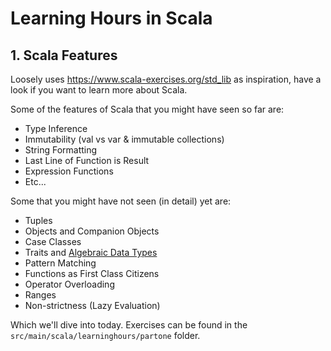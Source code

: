 # Learning Hours in Scala

## 1. Scala Features

Loosely uses https://www.scala-exercises.org/std_lib as inspiration, have a look if you want to learn more about Scala.

Some of the features of Scala that you might have seen so far are:
- Type Inference
- Immutability (val vs var & immutable collections)
- String Formatting
- Last Line of Function is Result
- Expression Functions
- Etc...

Some that you might have not seen (in detail) yet are:
- Tuples
- Objects and Companion Objects
- Case Classes
- Traits and [Algebraic Data Types](https://en.wikipedia.org/wiki/Algebraic_data_type)
- Pattern Matching
- Functions as First Class Citizens
- Operator Overloading
- Ranges
- Non-strictness (Lazy Evaluation)

Which we'll dive into today. Exercises can be found in the `src/main/scala/learninghours/partone` folder.
